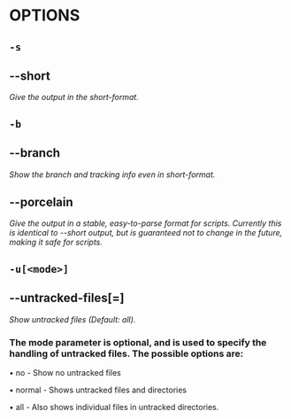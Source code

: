 # **OPTIONS**

## `-s`

## --short

*Give the output in the short-format.*

## `-b`

## --branch

*Show the branch and tracking info even in short-format.*

## --porcelain
*Give the output in a stable, easy-to-parse format for scripts. Currently this is identical to --short output, but is guaranteed not to change in the future, making it safe for scripts.*

## `-u[<mode>]`

## --untracked-files[=<mode>]

*Show untracked files (Default: all).*

### The mode parameter is optional, and is used to specify the handling of untracked files. The possible options are:

•	no - Show no untracked files

•	normal - Shows untracked files and directories

•	all - Also shows individual files in untracked directories.

